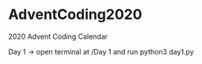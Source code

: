 # AdventCoding2020
2020 Advent Coding Calendar

Day 1 -> open terminal at /Day 1 and run python3 day1.py